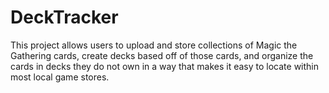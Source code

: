 # DeckTracker

This project allows users to upload and store collections of Magic the Gathering cards, create decks based off of those cards, and organize the cards in decks they do not own in a way that makes it easy to locate within most local game stores.
